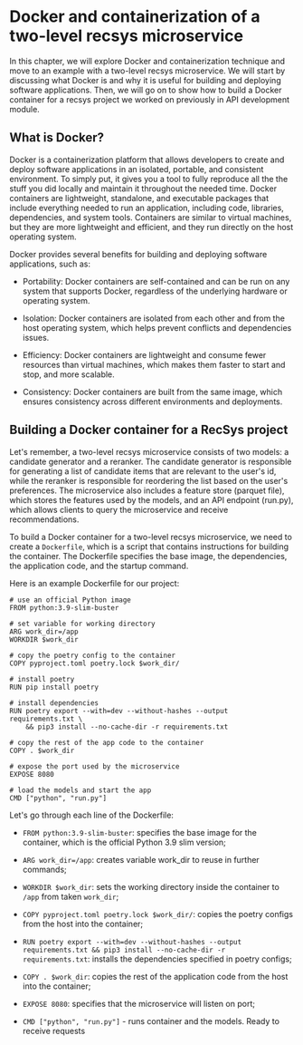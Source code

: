 # Docker and containerization of a two-level recsys microservice
In this chapter, we will explore Docker and containerization technique and move to an example with 
a two-level recsys microservice. We will start by discussing what Docker is and why it is useful
for building and deploying software applications. Then, we will go on to show how to build a
 Docker container for a recsys project we worked on previously in API development module.

## What is Docker?
Docker is a containerization platform that allows developers to create and deploy software
applications in an isolated, portable, and consistent environment. To simply put, it gives
you a tool to fully reproduce all the the stuff you did locally and maintain it throughout
the needed time. Docker containers are lightweight, standalone, and executable packages
that include everything needed to run an application, including code, libraries, dependencies,
and system tools. Containers are similar to virtual machines, but they are more lightweight
and efficient, and they run directly on the host operating system. 

Docker provides several benefits for building and deploying software applications, such as:
- Portability: Docker containers are self-contained and can be run on any system that supports 
Docker, regardless of the underlying hardware or operating system.

- Isolation: Docker containers are isolated from each other and from the host operating system,
which helps prevent conflicts and dependencies issues.

- Efficiency: Docker containers are lightweight and consume fewer resources than virtual machines,
which makes them faster to start and stop, and more scalable.

- Consistency: Docker containers are built from the same image, which ensures consistency across
different environments and deployments.

## Building a Docker container for a RecSys project
Let's remember, a two-level recsys microservice consists of two models: a candidate generator
and a reranker. The candidate generator is responsible for generating a list of candidate items
that are relevant to the user's id, while the reranker is responsible for reordering the list based
on the user's preferences. The microservice also includes a feature store (parquet file), which stores
the features used by the models, and an API endpoint (run.py), which allows clients to query
the microservice and receive recommendations.

To build a Docker container for a two-level recsys microservice, we need to create a `Dockerfile`,
which is a script that contains instructions for building the container. The Dockerfile specifies
the base image, the dependencies, the application code, and the startup command.

Here is an example Dockerfile for our project:
```
# use an official Python image
FROM python:3.9-slim-buster

# set variable for working directory
ARG work_dir=/app
WORKDIR $work_dir

# copy the poetry config to the container
COPY pyproject.toml poetry.lock $work_dir/

# install poetry
RUN pip install poetry

# install dependencies
RUN poetry export --with=dev --without-hashes --output requirements.txt \
    && pip3 install --no-cache-dir -r requirements.txt

# copy the rest of the app code to the container
COPY . $work_dir

# expose the port used by the microservice
EXPOSE 8080

# load the models and start the app
CMD ["python", "run.py"]
```

Let's go through each line of the Dockerfile:

- `FROM python:3.9-slim-buster`: specifies the base image for the container, which is the official Python 3.9 slim version;

- `ARG work_dir=/app`: creates variable work_dir to reuse in further commands;

- `WORKDIR $work_dir`: sets the working directory inside the container to `/app` from taken `work_dir`;

- `COPY pyproject.toml poetry.lock $work_dir/`: copies the poetry configs from the host into the container;

- `RUN poetry export --with=dev --without-hashes --output requirements.txt && pip3 install --no-cache-dir -r requirements.txt`: installs the dependencies specified in poetry configs;

- `COPY . $work_dir`: copies the rest of the application code from the host into the container;

- `EXPOSE 8080`: specifies that the microservice will listen on port;

- `CMD ["python", "run.py"]` - runs container and the models. Ready to receive requests

